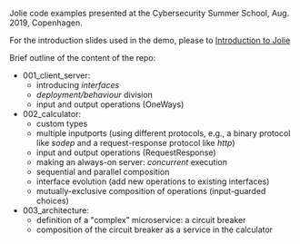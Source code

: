 Jolie code examples presented at the Cybersecurity Summer School, Aug. 2019, Copenhagen.

For the introduction slides used in the demo, please to [Introduction to Jolie](http://www.saveriogiallorenzo.com/teaching/slides/001_Introduction.pdf)

Brief outline of the content of the repo:

- 001_client_server:
  - introducing *interfaces*
  - *deployment/behaviour* division
  - input and output operations (OneWays)
- 002_calculator: 
  - custom types
  - multiple inputports (using different protocols, e.g., a binary protocol like *sodep* and a request-response protocol like *http*)
  - input and output operations (RequestResponse)
  - making an always-on server: *concurrent* execution
  - sequential and parallel composition
  - interface evolution (add new operations to existing interfaces)
  - mutually-exclusive composition of operations (input-guarded choices)
- 003_architecture:
  - definition of a "complex" microservice: a circuit breaker
  - composition of the circuit breaker as a service in the calculator